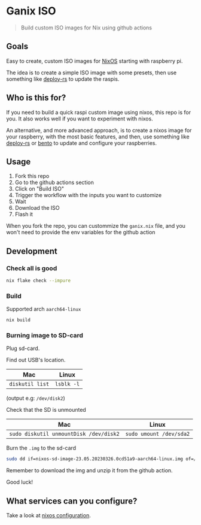 # Ganix ISO

> Build custom ISO images for Nix using github actions

## Goals

Easy to create, custom ISO images for [NixOS](https://nixos.org/) starting with raspberry pi.

The idea is to create a simple ISO image with some presets, then use something like
[deploy-rs](https://github.com/serokell/deploy-rs) to update the raspis.

## Who is this for?

If you need to build a quick raspi custom image using nixos, this repo is for you.
It also works well if you want to experiment with nixos.

An alternative, and more advanced approach, is to create a nixos image for your raspberry, with the most basic features, and then, use something like [deploy-rs](https://github.com/serokell/deploy-rs) or [bento](https://github.com/rapenne-s/bento) to update and configure your raspberries.

## Usage

1. Fork this repo
2. Go to the github actions section
3. Click on "Build ISO"
4. Trigger the workflow with the inputs you want to customize
5. Wait
6. Download the ISO
7. Flash it

When you fork the repo, you can custommize the `ganix.nix` file, and you won't need to provide
the env variables for the github action

## Development

### Check all is good

```sh
nix flake check --impure
```

### Build

Supported arch `aarch64-linux`

```sh
nix build
```

### Burning image to SD-card

Plug sd-card.

Find out USB's location.

| Mac             | Linux      |
| --------------- | ---------- |
| `diskutil list` | `lsblk -l` |

(output e.g: `/dev/disk2`)

Check that the SD is unmounted

| Mac                                    | Linux                   |
| -------------------------------------- | ----------------------- |
| `sudo diskutil unmountDisk /dev/disk2` | `sudo umount /dev/sda2` |

Burn the `.img` to the sd-card


```sh
sudo dd if=nixos-sd-image-23.05.20230326.0cd51a9-aarch64-linux.img of=/dev/disk2 bs=1m status=progress
```

Remember to download the img and unzip it from the github action.

Good luck!

## What services can you configure?

Take a look at [nixos configuration](https://nixos.org/manual/nixos/stable/index.html#ch-configuration).